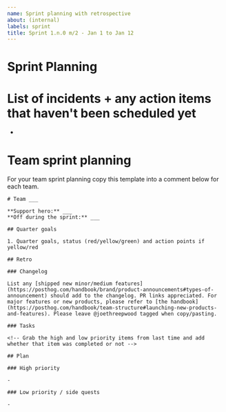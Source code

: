 ```yaml
---
name: Sprint planning with retrospective
about: (internal)
labels: sprint
title: Sprint 1.n.0 m/2 - Jan 1 to Jan 12
---
```


# Sprint Planning

# List of incidents + any action items that haven't been scheduled yet

-

# Team sprint planning

For your team sprint planning copy this template into a comment below for each team.

```
# Team ___

**Support hero:** ___
**Off during the sprint:** ___

## Quarter goals

1. Quarter goals, status (red/yellow/green) and action points if yellow/red

## Retro

### Changelog

List any [shipped new minor/medium features](https://posthog.com/handbook/brand/product-announcements#types-of-announcement) should add to the changelog. PR links appreciated. For major features or new products, please refer to [the handbook](https://posthog.com/handbook/team-structure#launching-new-products-and-features). Please leave @joethreepwood tagged when copy/pasting.

### Tasks

<!-- Grab the high and low priority items from last time and add whether that item was completed or not -->

## Plan

### High priority

-

### Low priority / side quests

-

```
